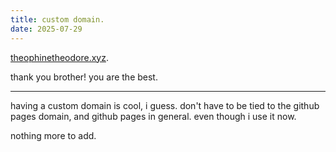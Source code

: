 ```yaml
---
title: custom domain.
date: 2025-07-29
---
```

[theophinetheodore.xyz](theophinetheodore.xyz).

thank you brother!
you are the best.

---

having a custom domain is cool, i guess.
don't have to be tied to the github pages domain,
and github pages in general.
even though i use it now.

nothing more to add.